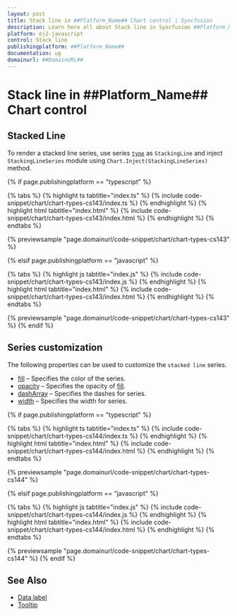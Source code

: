 ```yaml
---
layout: post
title: Stack line in ##Platform_Name## Chart control | Syncfusion
description: Learn here all about Stack line in Syncfusion ##Platform_Name## Chart control of Syncfusion Essential JS 2 and more.
platform: ej2-javascript
control: Stack line 
publishingplatform: ##Platform_Name##
documentation: ug
domainurl: ##DomainURL##
---
```

# Stack line in ##Platform_Name## Chart control

## Stacked Line

To render a stacked line series, use series [`type`](../../api/chart/seriesModel/#type-string) as `StackingLine` and inject `StackingLineSeries` module using `Chart.Inject(StackingLineSeries)` method.

{% if page.publishingplatform == "typescript" %}

 {% tabs %}
{% highlight ts tabtitle="index.ts" %}
{% include code-snippet/chart/chart-types-cs143/index.ts %}
{% endhighlight %}
{% highlight html tabtitle="index.html" %}
{% include code-snippet/chart/chart-types-cs143/index.html %}
{% endhighlight %}
{% endtabs %}
        
{% previewsample "page.domainurl/code-snippet/chart/chart-types-cs143" %}

{% elsif page.publishingplatform == "javascript" %}

{% tabs %}
{% highlight js tabtitle="index.js" %}
{% include code-snippet/chart/chart-types-cs143/index.js %}
{% endhighlight %}
{% highlight html tabtitle="index.html" %}
{% include code-snippet/chart/chart-types-cs143/index.html %}
{% endhighlight %}
{% endtabs %}

{% previewsample "page.domainurl/code-snippet/chart/chart-types-cs143" %}
{% endif %}

## Series customization

The following properties can be used to customize the `stacked line` series.

* [fill](../../api/chart/seriesModel/#fill-string) – Specifies the color of the series.
* [opacity](../../api/chart/seriesModel/#opacity) – Specifies the opacity of [fill](../../api/chart/seriesModel/#fill-string).
* [dashArray](../../api/chart/seriesModel/#dasharray) – Specifies the dashes for series.
* [width](../../api/chart/seriesModel/#width) – Specifies the width for series.

{% if page.publishingplatform == "typescript" %}

 {% tabs %}
{% highlight ts tabtitle="index.ts" %}
{% include code-snippet/chart/chart-types-cs144/index.ts %}
{% endhighlight %}
{% highlight html tabtitle="index.html" %}
{% include code-snippet/chart/chart-types-cs144/index.html %}
{% endhighlight %}
{% endtabs %}
        
{% previewsample "page.domainurl/code-snippet/chart/chart-types-cs144" %}

{% elsif page.publishingplatform == "javascript" %}

{% tabs %}
{% highlight js tabtitle="index.js" %}
{% include code-snippet/chart/chart-types-cs144/index.js %}
{% endhighlight %}
{% highlight html tabtitle="index.html" %}
{% include code-snippet/chart/chart-types-cs144/index.html %}
{% endhighlight %}
{% endtabs %}

{% previewsample "page.domainurl/code-snippet/chart/chart-types-cs144" %}
{% endif %}

## See Also

* [Data label](../data-labels/)
* [Tooltip](../tool-tip/)
